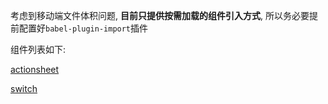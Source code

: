 考虑到移动端文件体积问题, **目前只提供按需加载的组件引入方式**, 所以务必要提前配置好`babel-plugin-import`插件

组件列表如下:

[actionsheet](./components/actionsheet.md ':include')

[switch](./components/switch.md ':include')